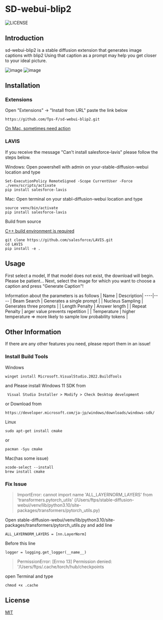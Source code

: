 # SD-webui-blip2
<img alt="LICENSE" src="https://img.shields.io/badge/license-MIT-blue.svg?maxAge=43200">


## Introduction
sd-webui-blip2 is a stable diffusion extension that generates image captions with blip2
Using that caption as a prompt may help you get closer to your ideal picture.

<!-- ![image](https://user-images.githubusercontent.com/63702646/221370369-1e418ede-17b2-47ad-adf4-36f2e0f44f97.png) -->
![image](https://user-images.githubusercontent.com/63702646/229653904-ca294840-fe5a-47f4-ae7f-3cd23bc78568.png)
![image](https://user-images.githubusercontent.com/63702646/229654122-06f1c5ed-6dcc-408b-bbb8-ae4dc513cce2.png)

## Installation
### Extensions
Open "Extensions" -> "Install from URL" paste the link below

    https://github.com/Tps-F/sd-webui-blip2.git

[On Mac, sometimes need action](#fix-issue)
       
### LAVIS
If you receive the message "Can't install salesforce-lavis" please follow the steps below.

Windows: Open powershell with admin on your-stable-diffusion-webui location and type

    Set-ExecutionPolicy RemoteSigned -Scope CurrentUser -Force 
    ./venv/scripts/activate
    pip install salesforce-lavis
    
Mac: Open terminal on your stabl-diffusion-webui location and type

    source venv/bin/activate
    pip install salesforce-lavis

Build from source

[C++ build environment is required](#install-build-tools)

    git clone https://github.com/salesforce/LAVIS.git
    cd LAVIS
    pip install -e .
    
## Usage

First select a model, If that model does not exist, the download will begin. Please be patient...
Next, select the image for which you want to choose a caption and press "Generate Caption"!

Information about the parameters is as follows
| Name | Description|
----|----
| Beam Search | Generates a single prompt |
| Nucleus Sampling | Generates three prompts |
| Length Penalty | Answer length |
| Repeat Penalty | arger value prevents repetition |
| Temperature | higher temperature => more likely to sample low probability tokens |

## Other Information

If there are any other features you need, please report them in an issue!

### Install Build Tools
Windows

    winget install Microsoft.VisualStudio.2022.BuildTools
    
and Please install Windows 11 SDK from 

     Visual Studio Installer > Modify > Check Desktop development

or Download from
    
    https://developer.microsoft.com/ja-jp/windows/downloads/windows-sdk/
    
Linux

    sudo apt-get install cmake
or

    pacman -Syu cmake
    
Mac(has some issue)
    
    xcode-select --install
    brew install cmake

### Fix Issue

> ImportError: cannot import name 'ALL_LAYERNORM_LAYERS' from 'transformers.pytorch_utils' (/Users/ftps/stable-diffusion-webui/venv/lib/python3.10/site-packages/transformers/pytorch_utils.py)

Open stable-diffusion-webui/venv/lib/python3.10/site-packages/transformers/pytorch_utils.py and add line

    ALL_LAYERNORM_LAYERS = [nn.LayerNorm]

Before this line

    logger = logging.get_logger(__name__)

> PermissionError: [Errno 13] Permission denied: '/Users/ftps/.cache/torch/hub/checkpoints

open Terminal and type

    chmod +x .cache


## License

[MIT](https://choosealicense.com/licenses/mit/)
